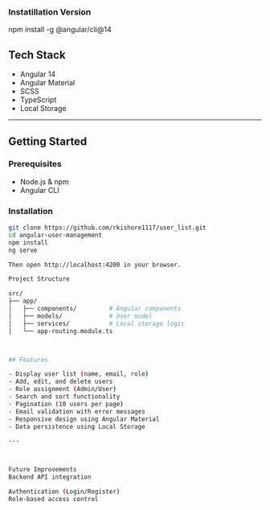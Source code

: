 ### Instatillation Version


npm install -g @angular/cli@14



## Tech Stack

- Angular 14
- Angular Material
- SCSS
- TypeScript
- Local Storage

---

## Getting Started

### Prerequisites

- Node.js & npm
- Angular CLI

### Installation

```bash
git clone https://github.com/rkishore1117/user_list.git
cd angular-user-management
npm install
ng serve

Then open http://localhost:4200 in your browser.

Project Structure

src/
├── app/
│   ├── components/         # Angular components
│   ├── models/             # User model
│   ├── services/           # Local storage logic
│   └── app-routing.module.ts



## Features

- Display user list (name, email, role)
- Add, edit, and delete users
- Role assignment (Admin/User)
- Search and sort functionality
- Pagination (10 users per page)
- Email validation with error messages
- Responsive design using Angular Material
- Data persistence using Local Storage

---



Future Improvements
Backend API integration

Authentication (Login/Register)
Role-based access control

